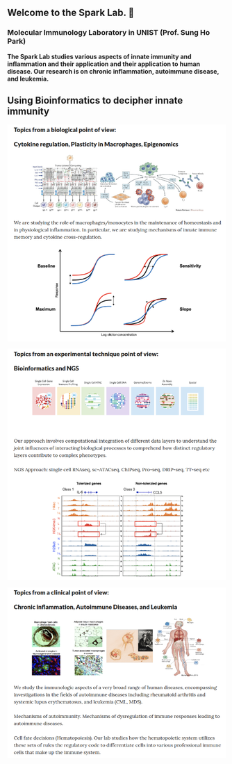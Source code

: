 ## Welcome to the Spark Lab. 👋
### Molecular Immunology Laboratory in UNIST (Prof. Sung Ho Park)

**The Spark Lab studies various aspects of innate immunity and inflammation and their application and their application to human disease. Our research is on chronic inflammation, autoimmune disease, and leukemia.**

## Using Bioinformatics to decipher innate immunity
<p align="center">
<img width="800" src="https://raw.githubusercontent.com/S-ParkLab/.github/master/src/Topic_Spark_LAB_0.png">
</p>

<p align="center">
<img width="800" src="https://raw.githubusercontent.com/S-ParkLab/.github/master/src/Topic_Spark_LAB_1.png">
</p>

<p align="center">
<img width="800" src="https://raw.githubusercontent.com/S-ParkLab/.github/master/src/Topic_Spark_LAB_2.png">
</p>
